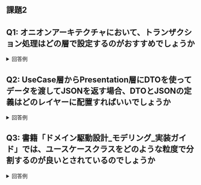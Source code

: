 ## 課題2

<!-- START doctoc -->
<!-- END doctoc -->

## Q1: オニオンアーキテクチャにおいて、トランザクション処理はどの層で設定するのがおすすめでしょうか

<details>
<summary>回答例</summary>

Application層 (UseCase層)

</details>

## Q2: UseCase層からPresentation層にDTOを使ってデータを渡してJSONを返す場合、DTOとJSONの定義はどのレイヤーに配置すればいいでしょうか

<details>
<summary>回答例</summary>

- Presentation
  - JSONの定義を配置する
  - DTOの値をJSONに詰め替えてレスポンスを返す
- UseCase
  - DTOを定義

</details>

## Q3: 書籍「ドメイン駆動設計_モデリング_実装ガイド」では、ユースケースクラスをどのような粒度で分割するのが良いとされているのでしょうか

<details>
<summary>回答例</summary>

- 1クラスに1パブリックメソッド
- 共通処理がほしい場合は、プライベートメソッドではなく、その責務を負ったクラスに切り出すといい

</details>
